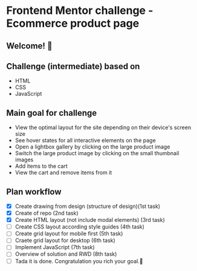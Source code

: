 # Frontend Mentor challenge - Ecommerce product page

## Welcome! 👋

## Challenge (intermediate) based on

- HTML
- CSS
- JavaScript

## Main goal for challenge

- View the optimal layout for the site depending on their device's screen size
- See hover states for all interactive elements on the page
- Open a lightbox gallery by clicking on the large product image
- Switch the large product image by clicking on the small thumbnail images
- Add items to the cart
- View the cart and remove items from it

## Plan workflow

- [x] Create drawing from design (structure of design)(1st task)
- [x] Create of repo (2nd task)
- [x] Create HTML layout (not include modal elements) (3rd task)
- [ ] Create CSS layout according style guides (4th task)
- [ ] Create grid layout for mobile first (5th task)
- [ ] Craete grid layout for desktop (6th task)
- [ ] Implement JavaScript (7th task)
- [ ] Overview of solution and RWD (8th task)
- [ ] Tada it is done. Congratulation you rich your goal.🎉